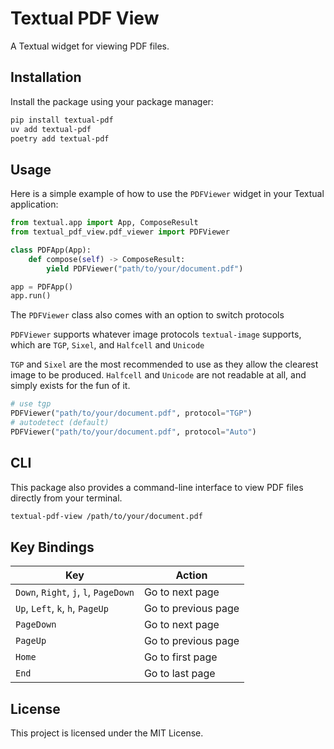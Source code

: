 # Textual PDF View

A Textual widget for viewing PDF files.

## Installation

Install the package using your package manager:

```sh
pip install textual-pdf
uv add textual-pdf
poetry add textual-pdf
```

## Usage

Here is a simple example of how to use the `PDFViewer` widget in your Textual application:

```python
from textual.app import App, ComposeResult
from textual_pdf_view.pdf_viewer import PDFViewer

class PDFApp(App):
    def compose(self) -> ComposeResult:
        yield PDFViewer("path/to/your/document.pdf")

app = PDFApp()
app.run()
```

The `PDFViewer` class also comes with an option to switch protocols

`PDFViewer` supports whatever image protocols `textual-image` supports, which are `TGP`, `Sixel`, and `Halfcell` and `Unicode`

`TGP` and `Sixel` are the most recommended to use as they allow the clearest image to be produced. `Halfcell` and `Unicode` are not readable at all, and simply exists for the fun of it.

```py
# use tgp
PDFViewer("path/to/your/document.pdf", protocol="TGP")
# autodetect (default)
PDFViewer("path/to/your/document.pdf", protocol="Auto")
```

## CLI

This package also provides a command-line interface to view PDF files directly from your terminal.

```sh
textual-pdf-view /path/to/your/document.pdf
```

## Key Bindings

| Key                                   | Action              |
| ------------------------------------- | ------------------- |
| `Down`, `Right`, `j`, `l`, `PageDown` | Go to next page     |
| `Up`, `Left`, `k`, `h`, `PageUp`      | Go to previous page |
| `PageDown`                            | Go to next page     |
| `PageUp`                              | Go to previous page |
| `Home`                                | Go to first page    |
| `End`                                 | Go to last page     |

## License

This project is licensed under the MIT License.
